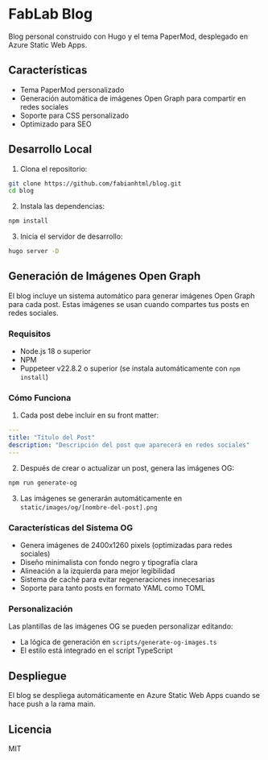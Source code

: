 # FabLab Blog

Blog personal construido con Hugo y el tema PaperMod, desplegado en Azure Static Web Apps.

## Características

- Tema PaperMod personalizado
- Generación automática de imágenes Open Graph para compartir en redes sociales
- Soporte para CSS personalizado
- Optimizado para SEO

## Desarrollo Local

1. Clona el repositorio:
```bash
git clone https://github.com/fabianhtml/blog.git
cd blog
```

2. Instala las dependencias:
```bash
npm install
```

3. Inicia el servidor de desarrollo:
```bash
hugo server -D
```

## Generación de Imágenes Open Graph

El blog incluye un sistema automático para generar imágenes Open Graph para cada post. Estas imágenes se usan cuando compartes tus posts en redes sociales.

### Requisitos

- Node.js 18 o superior
- NPM
- Puppeteer v22.8.2 o superior (se instala automáticamente con `npm install`)

### Cómo Funciona

1. Cada post debe incluir en su front matter:
```yaml
---
title: "Título del Post"
description: "Descripción del post que aparecerá en redes sociales"
---
```

2. Después de crear o actualizar un post, genera las imágenes OG:
```bash
npm run generate-og
```

3. Las imágenes se generarán automáticamente en `static/images/og/[nombre-del-post].png`

### Características del Sistema OG

- Genera imágenes de 2400x1260 pixels (optimizadas para redes sociales)
- Diseño minimalista con fondo negro y tipografía clara
- Alineación a la izquierda para mejor legibilidad
- Sistema de caché para evitar regeneraciones innecesarias
- Soporte para tanto posts en formato YAML como TOML

### Personalización

Las plantillas de las imágenes OG se pueden personalizar editando:
- La lógica de generación en `scripts/generate-og-images.ts`
- El estilo está integrado en el script TypeScript

## Despliegue

El blog se despliega automáticamente en Azure Static Web Apps cuando se hace push a la rama main.

## Licencia

MIT 